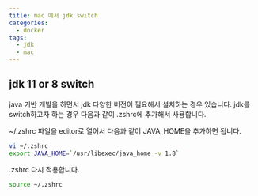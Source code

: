 ```yaml
---
title: mac 에서 jdk switch
categories:
  - docker 
tags:
  - jdk
  - mac
---
```


## jdk 11 or 8 switch 

java 기반 개발을 하면서 jdk 다양한 버전이 필요해서 설치하는 경우 있습니다. jdk를 switch하고자 하는 경우
다음과 같이 .zshrc에 추가해서 사용합니다.

~/.zshrc 파일을 editor로 열어서 다음과 같이 JAVA_HOME을 추가하면 됩니다.  
```bash
vi ~/.zshrc
export JAVA_HOME=`/usr/libexec/java_home -v 1.8`

```

.zshrc 다시 적용합니다.  
```bash
source ~/.zshrc
```


